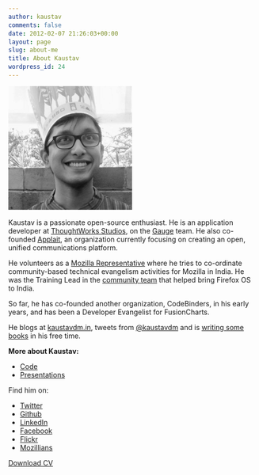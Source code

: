 ```yaml
---
author: kaustav
comments: false
date: 2012-02-07 21:26:03+00:00
layout: page
slug: about-me
title: About Kaustav
wordpress_id: 24
---
```


<p class="banner"><img src="/images/kido.jpg" alt="Kaustav Das Modak" style="width: 250px;"></p>

Kaustav is a passionate open-source enthusiast. He is an application developer at [ThoughtWorks Studios](https://www.thoughtworks.com/products), on the [Gauge](http://getgauge.io) team. He also co-founded [Applait](http://applait.com), an organization currently focusing on creating an open, unified communications platform.

He volunteers as a [Mozilla Representative](https://reps.mozilla.org/u/kaustavdm/) where he tries to co-ordinate community-based technical evangelism activities for Mozilla in India. He was the Training Lead in the [community team](https://wiki.mozilla.org/FirefoxOS/Community/India) that helped bring Firefox OS to India.

So far, he has co-founded another organization, CodeBinders, in his early years, and has been a Developer Evangelist for FusionCharts.

He blogs at [kaustavdm.in](http://kaustavdm.in), tweets from [@kaustavdm](http://twitter.com/kaustavdm) and is [writing some books](https://leanpub.com/u/kaustavdm) in his free time.

**More about Kaustav:**

* [Code](http://code.kaustavdm.in)
* [Presentations](http://presentations.kaustavdm.in)

Find him on:

* [Twitter](http://twitter.com/kaustavdm)
* [Github](https://github.com/kaustavdm)
* [LinkedIn](http://in.linkedin.com/in/kaustavdm/)
* [Facebook](https://facebook.com/kaustavdm)
* [Flickr](http://www.flickr.com/photos/kaustav_das_modak/)
* [Mozillians](https://mozillians.org/en-US/u/kaustavdm/)


<a href="/static/cv/Kaustav-CV-Dec-2015.pdf" class="button">Download CV</a>
